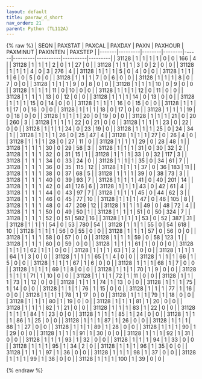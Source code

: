 ```yaml
---
layout: default
title: paxraw_d_short
nav_order: 21
parent: Python (TL112A)
---
```

{% raw %}
| SEQN  | PAXSTAT | PAXCAL | PAXDAY | PAXN | PAXHOUR | PAXMINUT | PAXINTEN | PAXSTEP |
|-------|---------|--------|--------|------|---------|----------|----------|---------|
| 31128 | 1       | 1      | 1      | 1    | 0       | 0        | 166      | 4       |
| 31128 | 1       | 1      | 1      | 2    | 0       | 1        | 27       | 0       |
| 31128 | 1       | 1      | 1      | 3    | 0       | 2        | 0        | 0       |
| 31128 | 1       | 1      | 1      | 4    | 0       | 3        | 276      | 4       |
| 31128 | 1       | 1      | 1      | 5    | 0       | 4        | 0        | 0       |
| 31128 | 1       | 1      | 1      | 6    | 0       | 5        | 0        | 0       |
| 31128 | 1       | 1      | 1      | 7    | 0       | 6        | 0        | 0       |
| 31128 | 1       | 1      | 1      | 8    | 0       | 7        | 0        | 0       |
| 31128 | 1       | 1      | 1      | 9    | 0       | 8        | 0        | 0       |
| 31128 | 1       | 1      | 1      | 10   | 0       | 9        | 0        | 0       |
| 31128 | 1       | 1      | 1      | 11   | 0       | 10       | 0        | 0       |
| 31128 | 1       | 1      | 1      | 12   | 0       | 11       | 0        | 0       |
| 31128 | 1       | 1      | 1      | 13   | 0       | 12       | 0        | 0       |
| 31128 | 1       | 1      | 1      | 14   | 0       | 13       | 0        | 0       |
| 31128 | 1       | 1      | 1      | 15   | 0       | 14       | 0        | 0       |
| 31128 | 1       | 1      | 1      | 16   | 0       | 15       | 0        | 0       |
| 31128 | 1       | 1      | 1      | 17   | 0       | 16       | 0        | 0       |
| 31128 | 1       | 1      | 1      | 18   | 0       | 17       | 0        | 0       |
| 31128 | 1       | 1      | 1      | 19   | 0       | 18       | 0        | 0       |
| 31128 | 1       | 1      | 1      | 20   | 0       | 19       | 0        | 0       |
| 31128 | 1       | 1      | 1      | 21   | 0       | 20       | 260      | 3       |
| 31128 | 1       | 1      | 1      | 22   | 0       | 21       | 0        | 0       |
| 31128 | 1       | 1      | 1      | 23   | 0       | 22       | 0        | 0       |
| 31128 | 1       | 1      | 1      | 24   | 0       | 23       | 19       | 0       |
| 31128 | 1       | 1      | 1      | 25   | 0       | 24       | 34       | 1       |
| 31128 | 1       | 1      | 1      | 26   | 0       | 25       | 47       | 4       |
| 31128 | 1       | 1      | 1      | 27   | 0       | 26       | 4        | 0       |
| 31128 | 1       | 1      | 1      | 28   | 0       | 27       | 11       | 0       |
| 31128 | 1       | 1      | 1      | 29   | 0       | 28       | 48       | 1       |
| 31128 | 1       | 1      | 1      | 30   | 0       | 29       | 58       | 3       |
| 31128 | 1       | 1      | 1      | 31   | 0       | 30       | 32       | 2       |
| 31128 | 1       | 1      | 1      | 32   | 0       | 31       | 15       | 1       |
| 31128 | 1       | 1      | 1      | 33   | 0       | 32       | 117      | 3       |
| 31128 | 1       | 1      | 1      | 34   | 0       | 33       | 24       | 0       |
| 31128 | 1       | 1      | 1      | 35   | 0       | 34       | 61       | 7       |
| 31128 | 1       | 1      | 1      | 36   | 0       | 35       | 115      | 12      |
| 31128 | 1       | 1      | 1      | 37   | 0       | 36       | 183      | 11      |
| 31128 | 1       | 1      | 1      | 38   | 0       | 37       | 68       | 5       |
| 31128 | 1       | 1      | 1      | 39   | 0       | 38       | 73       | 3       |
| 31128 | 1       | 1      | 1      | 40   | 0       | 39       | 93       | 7       |
| 31128 | 1       | 1      | 1      | 41   | 0       | 40       | 201      | 14      |
| 31128 | 1       | 1      | 1      | 42   | 0       | 41       | 126      | 6       |
| 31128 | 1       | 1      | 1      | 43   | 0       | 42       | 61       | 4       |
| 31128 | 1       | 1      | 1      | 44   | 0       | 43       | 97       | 7       |
| 31128 | 1       | 1      | 1      | 45   | 0       | 44       | 62       | 3       |
| 31128 | 1       | 1      | 1      | 46   | 0       | 45       | 77       | 10      |
| 31128 | 1       | 1      | 1      | 47   | 0       | 46       | 105      | 8       |
| 31128 | 1       | 1      | 1      | 48   | 0       | 47       | 209      | 12      |
| 31128 | 1       | 1      | 1      | 49   | 0       | 48       | 72       | 4       |
| 31128 | 1       | 1      | 1      | 50   | 0       | 49       | 50       | 1       |
| 31128 | 1       | 1      | 1      | 51   | 0       | 50       | 324      | 7       |
| 31128 | 1       | 1      | 1      | 52   | 0       | 51       | 582      | 16      |
| 31128 | 1       | 1      | 1      | 53   | 0       | 52       | 387      | 31      |
| 31128 | 1       | 1      | 1      | 54   | 0       | 53       | 780      | 54      |
| 31128 | 1       | 1      | 1      | 55   | 0       | 54       | 618      | 10      |
| 31128 | 1       | 1      | 1      | 56   | 0       | 55       | 0        | 0       |
| 31128 | 1       | 1      | 1      | 57   | 0       | 56       | 0        | 0       |
| 31128 | 1       | 1      | 1      | 58   | 0       | 57       | 0        | 0       |
| 31128 | 1       | 1      | 1      | 59   | 0       | 58       | 123      | 1       |
| 31128 | 1       | 1      | 1      | 60   | 0       | 59       | 0        | 0       |
| 31128 | 1       | 1      | 1      | 61   | 1       | 0        | 0        | 0       |
| 31128 | 1       | 1      | 1      | 62   | 1       | 1        | 0        | 0       |
| 31128 | 1       | 1      | 1      | 63   | 1       | 2        | 0        | 0       |
| 31128 | 1       | 1      | 1      | 64   | 1       | 3        | 0        | 0       |
| 31128 | 1       | 1      | 1      | 65   | 1       | 4        | 0        | 0       |
| 31128 | 1       | 1      | 1      | 66   | 1       | 5        | 0        | 0       |
| 31128 | 1       | 1      | 1      | 67   | 1       | 6        | 0        | 0       |
| 31128 | 1       | 1      | 1      | 68   | 1       | 7        | 0        | 0       |
| 31128 | 1       | 1      | 1      | 69   | 1       | 8        | 0        | 0       |
| 31128 | 1       | 1      | 1      | 70   | 1       | 9        | 0        | 0       |
| 31128 | 1       | 1      | 1      | 71   | 1       | 10       | 0        | 0       |
| 31128 | 1       | 1      | 1      | 72   | 1       | 11       | 0        | 0       |
| 31128 | 1       | 1      | 1      | 73   | 1       | 12       | 0        | 0       |
| 31128 | 1       | 1      | 1      | 74   | 1       | 13       | 0        | 0       |
| 31128 | 1       | 1      | 1      | 75   | 1       | 14       | 0        | 0       |
| 31128 | 1       | 1      | 1      | 76   | 1       | 15       | 0        | 0       |
| 31128 | 1       | 1      | 1      | 77   | 1       | 16       | 0        | 0       |
| 31128 | 1       | 1      | 1      | 78   | 1       | 17       | 0        | 0       |
| 31128 | 1       | 1      | 1      | 79   | 1       | 18       | 0        | 0       |
| 31128 | 1       | 1      | 1      | 80   | 1       | 19       | 0        | 0       |
| 31128 | 1       | 1      | 1      | 81   | 1       | 20       | 0        | 0       |
| 31128 | 1       | 1      | 1      | 82   | 1       | 21       | 0        | 0       |
| 31128 | 1       | 1      | 1      | 83   | 1       | 22       | 0        | 0       |
| 31128 | 1       | 1      | 1      | 84   | 1       | 23       | 0        | 0       |
| 31128 | 1       | 1      | 1      | 85   | 1       | 24       | 0        | 0       |
| 31128 | 1       | 1      | 1      | 86   | 1       | 25       | 0        | 0       |
| 31128 | 1       | 1      | 1      | 87   | 1       | 26       | 0        | 0       |
| 31128 | 1       | 1      | 1      | 88   | 1       | 27       | 0        | 0       |
| 31128 | 1       | 1      | 1      | 89   | 1       | 28       | 0        | 0       |
| 31128 | 1       | 1      | 1      | 90   | 1       | 29       | 0        | 0       |
| 31128 | 1       | 1      | 1      | 91   | 1       | 30       | 0        | 0       |
| 31128 | 1       | 1      | 1      | 92   | 1       | 31       | 0        | 0       |
| 31128 | 1       | 1      | 1      | 93   | 1       | 32       | 0        | 0       |
| 31128 | 1       | 1      | 1      | 94   | 1       | 33       | 0        | 0       |
| 31128 | 1       | 1      | 1      | 95   | 1       | 34       | 2        | 0       |
| 31128 | 1       | 1      | 1      | 96   | 1       | 35       | 0        | 0       |
| 31128 | 1       | 1      | 1      | 97   | 1       | 36       | 0        | 0       |
| 31128 | 1       | 1      | 1      | 98   | 1       | 37       | 0        | 0       |
| 31128 | 1       | 1      | 1      | 99   | 1       | 38       | 0        | 0       |
| 31128 | 1       | 1      | 1      | 100  | 1       | 39       | 0        | 0       |

{% endraw %}